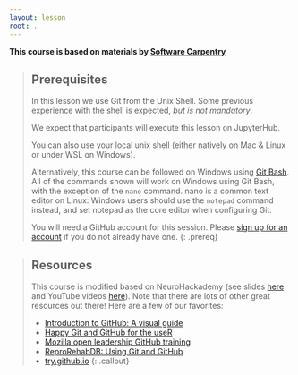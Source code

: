 ```yaml
---
layout: lesson
root: .
---
```

**This course is based on materials by [Software Carpentry](http://www.software-carpentry.org)**

> ## Prerequisites
> In this lesson we use Git from the Unix Shell.
> Some previous experience with the shell is expected,
> *but is not mandatory*.
>
> We expect that participants will execute this lesson on JupyterHub.
>
> You can also use your local unix shell (either natively on Mac 
> & Linux or under WSL on Windows).
>
> Alternatively, this course can be followed on Windows using
> [Git Bash](https://www.atlassian.com/git/tutorials/git-bash).
> All of the commands shown will work on Windows using Git Bash,
> with the exception of the `nano` command.
> nano is a common text editor on Linux:
> Windows users should use the `notepad` command instead, and set
> notepad as the core editor when configuring Git.
>
> You will need a GitHub account for this session.
> Please [sign up for an account](https://github.com/)
> if you do not already have one.
{: .prereq}

> ## Resources
> This course is modified based on NeuroHackademy (see slides [here](https://slides.com/emdupre/git-course) and YouTube videos [here](https://youtu.be/Lsmt2rHPJDU)).
> Note that there are lots of other great resources out there!
> Here are a few of our favorites:
>
> * [Introduction to GitHub: A visual guide](https://zenodo.org/record/3369466)
> * [Happy Git and GitHub for the useR](https://happygitwithr.com/)
> * [Mozilla open leadership GitHub training](https://mozilla.github.io/open-leadership-training-series/articles/get-your-project-online/introducing-github-for-collaborative-work-and-version-control/)
> * [ReproRehabDB: Using Git and GitHub](https://reprorehabdb.usc.edu/course/633e8792975e94a3253fabdc)
> * [try.github.io](https://try.github.io/)
{: .callout}
